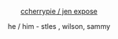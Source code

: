 <p align="center"> <a href="https://docs.google.com/document/d/1PZBPPCn5mdzmKCY0bvNtKniAR_rKWLjFJCnQf0ii8yg/edit?tab=t.0">ccherrypie / jen expose</a> <p align="center">
he / him - stles , wilson, sammy <p align="center">
<p align="center">

